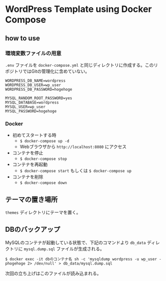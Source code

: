 # WordPress Template using Docker Compose

## how to use

### 環境変数ファイルの用意

`.env` ファイルを `docker-compose.yml` と同じディレクトリに作成する。このリポジトリではGitの管理化に含めていない。

```
WORDPRESS_DB_NAME=wordpress
WORDPRESS_DB_USER=wp_user
WORDPRESS_DB_PASSWORD=hogehoge
 
MYSQL_RANDOM_ROOT_PASSWORD=yes
MYSQL_DATABASE=wordpress
MYSQL_USER=wp_user
MYSQL_PASSWORD=hogehoge
```

### Docker
* 初めてスタートする時
  * `$ docker-compose up -d`
  * Webブラウザから `http://localhost:8080` にアクセス
* コンテナを停止
  * `$ docker-compose stop`
* コンテナを再起動
  * `$ docker-compose start` もしくは `$ docker-compose up`
* コンテナを削除
  * `$ docker-compose down`

## テーマの置き場所

`themes` ディレクトリにテーマを置く。

## DBのバックアップ

MySQLのコンテナが起動している状態で、下記のコマンドより `db_data` ディレクトリに `mysql.dump.sql` ファイルが生成される。

`$ docker exec -it dbのコンテナ名 sh -c 'mysqldump wordpress -u wp_user -phogehoge 2> /dev/null' > db_data/mysql.dump.sql
`

次回の立ち上げはこのファイルが読み込まれる。

